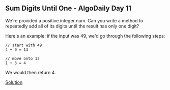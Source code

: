 ## Sum Digits Until One - AlgoDaily Day 11

We're provided a positive integer num. Can you write a method to repeatedly add all of its digits until the result has only one digit?

Here's an example: if the input was 49, we'd go through the following steps:

```
// start with 49
4 + 9 = 13

// move onto 13
1 + 3 = 4
```

We would then return 4.

[Solution](./index.js)
